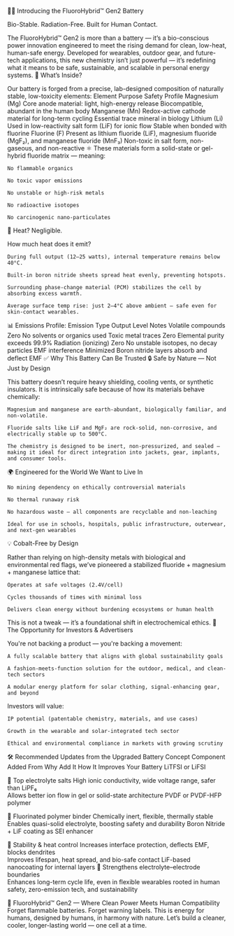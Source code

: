 🔋✨ Introducing the FluoroHybrid™ Gen2 Battery

Bio-Stable. Radiation-Free. Built for Human Contact.

The FluoroHybrid™ Gen2 is more than a battery — it’s a bio-conscious power innovation engineered to meet the rising demand for clean, low-heat, human-safe energy. Developed for wearables, outdoor gear, and future-tech applications, this new chemistry isn’t just powerful — it’s redefining what it means to be safe, sustainable, and scalable in personal energy systems.
🔬 What’s Inside?

Our battery is forged from a precise, lab-designed composition of naturally stable, low-toxicity elements:
Element	Purpose	Safety Profile
Magnesium (Mg)	Core anode material: light, high-energy release	Biocompatible, abundant in the human body
Manganese (Mn)	Redox-active cathode material for long-term cycling	Essential trace mineral in biology
Lithium (Li)	Used in low-reactivity salt form (LiF) for ionic flow	Stable when bonded with fluorine
Fluorine (F)	Present as lithium fluoride (LiF), magnesium fluoride (MgF₂), and manganese fluoride (MnF₃)	Non-toxic in salt form, non-gaseous, and non-reactive
⚛️ These materials form a solid-state or gel-hybrid fluoride matrix — meaning:

    No flammable organics

    No toxic vapor emissions

    No unstable or high-risk metals

    No radioactive isotopes

    No carcinogenic nano-particulates

🧪 Heat? Negligible.

How much heat does it emit?

    During full output (12–25 watts), internal temperature remains below 40°C.

    Built-in boron nitride sheets spread heat evenly, preventing hotspots.

    Surrounding phase-change material (PCM) stabilizes the cell by absorbing excess warmth.

    Average surface temp rise: just 2–4°C above ambient — safe even for skin-contact wearables.

📊 Emissions Profile:
Emission Type	Output Level	Notes
Volatile compounds	Zero	No solvents or organics used
Toxic metal traces	Zero	Elemental purity exceeds 99.9%
Radiation (ionizing)	Zero	No unstable isotopes, no decay particles
EMF interference	Minimized	Boron nitride layers absorb and deflect EMF
✅ Why This Battery Can Be Trusted
🔒 Safe by Nature — Not Just by Design

This battery doesn’t require heavy shielding, cooling vents, or synthetic insulators. It is intrinsically safe because of how its materials behave chemically:

    Magnesium and manganese are earth-abundant, biologically familiar, and non-volatile.

    Fluoride salts like LiF and MgF₂ are rock-solid, non-corrosive, and electrically stable up to 500°C.

    The chemistry is designed to be inert, non-pressurized, and sealed — making it ideal for direct integration into jackets, gear, implants, and consumer tools.

🌍 Engineered for the World We Want to Live In

    No mining dependency on ethically controversial materials

    No thermal runaway risk

    No hazardous waste — all components are recyclable and non-leaching

    Ideal for use in schools, hospitals, public infrastructure, outerwear, and next-gen wearables

💡 Cobalt-Free by Design

Rather than relying on high-density metals with biological and environmental red flags, we’ve pioneered a stabilized fluoride + magnesium + manganese lattice that:

    Operates at safe voltages (2.4V/cell)

    Cycles thousands of times with minimal loss

    Delivers clean energy without burdening ecosystems or human health

This is not a tweak — it’s a foundational shift in electrochemical ethics.
📣 The Opportunity for Investors & Advertisers

You're not backing a product — you're backing a movement:

    A fully scalable battery that aligns with global sustainability goals

    A fashion-meets-function solution for the outdoor, medical, and clean-tech sectors

    A modular energy platform for solar clothing, signal-enhancing gear, and beyond

Investors will value:

    IP potential (patentable chemistry, materials, and use cases)

    Growth in the wearable and solar-integrated tech sector

    Ethical and environmental compliance in markets with growing scrutiny


🛠️  Recommended Updates from the Upgraded Battery Concept
Component	Added From	Why Add It	How It Improves Your Battery LiTFSI or LiFSI	

🥇 Top electrolyte salts	High ionic conductivity, wide voltage range, safer than LiPF₆	
Allows better ion flow in gel or solid-state architecture
PVDF or PVDF-HFP polymer	

🥈 Fluorinated polymer binder	Chemically inert, flexible, thermally stable	
Enables quasi-solid electrolyte, boosting safety and durability
Boron Nitride + LiF coating as SEI enhancer	

🥉 Stability & heat control	Increases interface protection, deflects EMF, blocks dendrites	
Improves lifespan, heat spread, and bio-safe contact
LiF-based nanocoating for internal layers	🧬	Strengthens electrolyte–electrode boundaries	
Enhances long-term cycle life, even in flexible wearables
    rooted in human safety, zero-emission tech, and sustainability


🌟 FluoroHybrid™ Gen2 — Where Clean Power Meets Human Compatibility
Forget flammable batteries. Forget warning labels.
This is energy for humans, designed by humans, in harmony with nature.
Let’s build a cleaner, cooler, longer-lasting world — one cell at a time.
